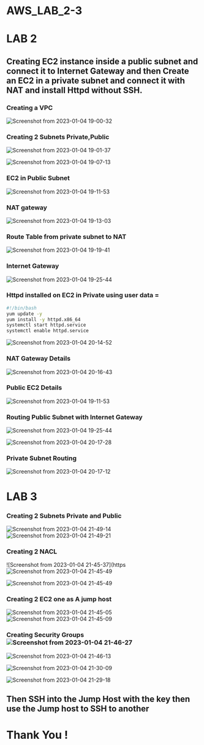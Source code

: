 # AWS_LAB_2-3

# LAB 2
## Creating EC2 instance inside a public subnet and connect it to Internet Gateway and then Create an EC2 in a private subnet and connect it with NAT and install Httpd without SSH.


### Creating a VPC
![Screenshot from 2023-01-04 19-00-32](https://user-images.githubusercontent.com/103090890/210628769-566b3feb-42c6-49e1-8517-b5463618c746.jpg)


### Creating 2 Subnets Private,Public
 
![Screenshot from 2023-01-04 19-01-37](https://user-images.githubusercontent.com/103090890/210628861-5beb43b4-2eb1-4434-9399-3f92f4286d0f.jpg)





![Screenshot from 2023-01-04 19-07-13](https://user-images.githubusercontent.com/103090890/210628874-fb52a0fb-2bbc-4cc4-81c0-41b94514454b.png)


### EC2 in Public Subnet


![Screenshot from 2023-01-04 19-11-53](https://user-images.githubusercontent.com/103090890/210628898-0f8b9cb6-d978-4de5-a318-de33e72891f8.png)


### NAT gateway

![Screenshot from 2023-01-04 19-13-03](https://user-images.githubusercontent.com/103090890/210628902-b6c0da68-256d-44b2-8769-8a6ca4405b66.png)


### Route Table from private subnet to NAT
![Screenshot from 2023-01-04 19-19-41](https://user-images.githubusercontent.com/103090890/210628907-5045deff-5f4d-490c-b2b1-df8ef8722a36.png)

### Internet Gateway


![Screenshot from 2023-01-04 19-25-44](https://user-images.githubusercontent.com/103090890/210630149-cb02c802-d9c6-40fc-a39a-d980d8b5af8f.png)



### Httpd installed on EC2 in Private using user data =
```bash
#!/bin/bash
yum update -y
yum install -y httpd.x86_64
systemctl start httpd.service
systemctl enable httpd.service
```
![Screenshot from 2023-01-04 20-14-52](https://user-images.githubusercontent.com/103090890/210631519-1d5e01a8-bb29-4d5c-87e0-4276a92a6811.png)



### NAT Gateway Details

![Screenshot from 2023-01-04 20-16-43](https://user-images.githubusercontent.com/103090890/210631545-4a4c6716-6328-438f-ae62-87fb6dc09daa.png)


### Public EC2 Details

![Screenshot from 2023-01-04 19-11-53](https://user-images.githubusercontent.com/103090890/210630891-5c39a078-5137-4889-9702-4a8d6895a0aa.png)

### Routing Public Subnet with Internet Gateway

![Screenshot from 2023-01-04 19-25-44](https://user-images.githubusercontent.com/103090890/210631023-9dd5eb24-2c89-47bb-bfeb-18b68cc5585f.png)


![Screenshot from 2023-01-04 20-17-28](https://user-images.githubusercontent.com/103090890/210631094-30c18b2f-93ab-4c00-92ba-2b1274585e11.png)

### Private Subnet Routing

![Screenshot from 2023-01-04 20-17-12](https://user-images.githubusercontent.com/103090890/210631164-f75e9138-0d73-4b53-bacd-8e262c3f60c6.png)

# LAB 3

### Creating 2 Subnets Private and Public

![Screenshot from 2023-01-04 21-49-14](https://user-images.githubusercontent.com/103090890/210637302-6b7c28c3-ff84-4c74-b6da-f97add83bd0b.png)
![Screenshot from 2023-01-04 21-49-21](https://user-images.githubusercontent.com/103090890/210637316-5727025e-7e9a-47e2-9239-3e49399cfb4b.png)

### Creating 2 NACL 
![Screenshot from 2023-01-04 21-45-37](https![Screenshot from 2023-01-04 21-45-49](https://user-images.githubusercontent.com/103090890/210637471-d8e9c918-f05f-4e32-a6c2-7039acd070bf.png)



![Screenshot from 2023-01-04 21-45-49](https://user-images.githubusercontent.com/103090890/210637506-93782aa7-567f-46cb-9854-ff97cc20567b.png)

### Creating 2 EC2 one as A jump host 
![Screenshot from 2023-01-04 21-45-05](https://user-images.githubusercontent.com/103090890/210637678-509c49a4-5195-40c2-8bba-f0985dc64ca6.png)
![Screenshot from 2023-01-04 21-45-09](https://user-images.githubusercontent.com/103090890/210637688-4f58fbcd-b1e5-4096-8177-44f1f46e7337.png)

### Creating Security Groups![Screenshot from 2023-01-04 21-46-27](https://user-images.githubusercontent.com/103090890/210637751-66ebef54-547b-46e1-af72-3fcf41889003.png)

![Screenshot from 2023-01-04 21-46-13](https://user-images.githubusercontent.com/103090890/210637744-80a4c61e-953d-4c5b-b581-2c76f3174c6f.png)

![Screenshot from 2023-01-04 21-30-09](https://user-images.githubusercontent.com/103090890/210637785-16b64c14-4ede-47c7-9731-1ede520754bb.png)


![Screenshot from 2023-01-04 21-29-18](https://user-images.githubusercontent.com/103090890/210637772-3d6946d1-cf04-491b-9887-dbbbbcf51e30.png)


## Then SSH into the Jump Host with the key then use the Jump host to SSH to another


# Thank You !
